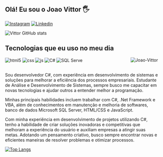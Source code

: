 ## Olá! Eu sou o Joao Vittor 🖐️

[![Instagram](https://img.shields.io/badge/Instagram-E4405F?style=for-the-badge&logo=instagram&logoColor=white)](https://instagram.com)
[![Linkedin](https://img.shields.io/badge/LinkedIn-0077B5?style=for-the-badge&logo=linkedin&logoColor=white)](https://www.linkedin.com/in/joaovittor)

![Vittor GitHub stats](https://github-readme-stats.vercel.app/api?username=Joaovittorsd&show_icons=true&theme=dracula)

## Tecnologias que eu uso no meu dia

<div style="display: inline_block">
  <img align="center" alt="html5" src="https://img.shields.io/badge/HTML5-E34F26?style=for-the-badge&logo=html5&logoColor=white" />
  <img align="center" alt="css" src="https://img.shields.io/badge/CSS3-1572B6?style=for-the-badge&logo=css3&logoColor=white" />
  <img align="center" alt="js" src="https://img.shields.io/badge/JavaScript-F7DF1E?style=for-the-badge&logo=javascript&logoColor=black" />
  <img align="center" alt="C#" src="https://img.shields.io/badge/C%23-239120?style=for-the-badge&logo=c-sharp&logoColor=white" />
  <img align="center" alt="SQL Serve" src="https://img.shields.io/badge/Microsoft%20SQL%20Server-CC2927?style=for-the-badge&logo=microsoft%20sql%20server&logoColor=white" />
  <img align="right" alt="Joao-Vittor" src="https://i.pinimg.com/originals/00/32/39/0032396db4f41601a6c992f0863bc45b.gif" margin-top="100" />
</div><br/>

Sou desenvolvedor C#, com experiência em desenvolvimento de sistemas e soluções para melhorar a eficiência dos processos empresariais. Estudante de Análise e Desenvolvimento de Sistemas, sempre busco me capacitar em novas tecnologias e ajudar outros a entender melhor a programação.

Minhas principais habilidades incluem trabalhar com C#, .Net Framework e VBA, além de conhecimentos em manutenção e melhoria de softwares, banco de dados Microsoft SQL Server, HTML/CSS e JavaScript.

Com minha experiência em desenvolvimento de projetos utilizando C#, tenho a habilidade de criar soluções inovadoras e competitivas que melhoram a experiência do usuário e auxiliam empresas a atingir suas metas. Adotando um pensamento criativo, busco sempre encontrar novas e eficientes maneiras de resolver problemas e otimizar processos.

[![Top Langs](https://github-readme-stats.vercel.app/api/top-langs/?username=Joaovittorsd)](https://github.com/anuraghazra/github-readme-stats)
